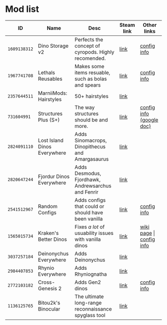 # Mod list

| ID           | Name                         | Desc                                                  | Steam link                                                                | Other links                                                                                                                                                         |
| ------------ | ---------------------------- | ----------------------------------------------------- | ------------------------------------------------------------------------- | ------------------------------------------------------------------------------------------------------------------------------------------------------------------- |
| `1609138312` | Dino Storage v2              | Perfects the concept of cyropods. Highly recomended.  | [link](https://steamcommunity.com/sharedfiles/filedetails/?id=1609138312) | [config info](https://steamcommunity.com/sharedfiles/filedetails/?id=1822824970)                                                                                    |
| `1967741708` | Lethals Reusables            | Makes some items resuable, such as bolas and spears   | [link](https://steamcommunity.com/sharedfiles/filedetails/?id=1967741708) | [config info](https://steamcommunity.com/workshop/filedetails/discussion/1967741708/1742264681378321338/)                                                           |
| `2357644511` | MarniiMods: Hairstyles       | 50+ hairstyles                                        | [link](https://steamcommunity.com/sharedfiles/filedetails/?id=2357644511) |                                                                                                                                                                     |
| `731604991`  | Structures Plus (S+)         | The way structures should be and more.                | [link](https://steamcommunity.com/sharedfiles/filedetails/?id=731604991)  | [config info (google doc)](https://docs.google.com/spreadsheets/d/e/2PACX-1vTCz51gbAXrJjqpTySgqID0SvEScS6hBwpzEawIBj4h3l4iX0695S2TWgQYRaU6bL31h-IK_LLubGbO/pubhtml) |
| `2824091110` | Lost Island Dinos Everywhere | Adds Sinomacrops, Dinopithecus and Amargasaurus       | [link](https://steamcommunity.com/sharedfiles/filedetails/?id=2824091110) |                                                                                                                                                                     |
| `2820647244` | Fjordur Dinos Everywhere     | Adds Desmodus, Fjordhawk, Andrewsarchus and Fenrir    | [link](https://steamcommunity.com/sharedfiles/filedetails/?id=2820647244) |                                                                                                                                                                     |
| `2541512967` | Random Configs               | Adds configs that could or should have been vanilla   | [link](https://steamcommunity.com/sharedfiles/filedetails/?id=2541512967) | [config info](https://ark.wiki.gg/wiki/Mod:Random_Configs)                                                                                                          |
| `1565015734` | Kraken's Better Dinos        | Fixes _a lot_ of usuability issues with vanilla dinos | [link](https://steamcommunity.com/sharedfiles/filedetails/?id=1565015734) | [wiki page](https://ark.wiki.gg/wiki/Mod:Kraken%27s_Better_Dinos) \| [config info](https://steamcommunity.com/sharedfiles/filedetails/?id=2071693170)               |
| `3037257184` | Deinonychus Everywhere       | Adds Deinonychus                                      | [link](https://steamcommunity.com/sharedfiles/filedetails/?id=3037257184) |                                                                                                                                                                     |
| `2984407853` | Rhynio Everywhere            | Adds Rhyniognatha                                     | [link](https://steamcommunity.com/sharedfiles/filedetails/?id=2984407853) |                                                                                                                                                                     |
| `2772103182` | Cross-Genesis 2              | Adds Gen2 dinos                                       | [link](https://steamcommunity.com/sharedfiles/filedetails/?id=2772103182) | [config info](https://steamcommunity.com/workshop/filedetails/discussion/2772103182/3193620054611443809/)                                                           |
| `1136125765` | Bitou2k's Binocular          | The ultimate long-range reconnaissance spyglass tool  | [link](https://steamcommunity.com/sharedfiles/filedetails/?id=1136125765) |
